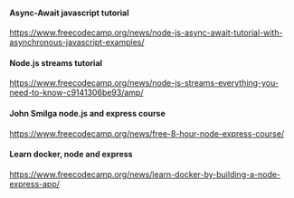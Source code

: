 #### Async-Await javascript tutorial
https://www.freecodecamp.org/news/node-js-async-await-tutorial-with-asynchronous-javascript-examples/  

#### Node.js streams tutorial
https://www.freecodecamp.org/news/node-js-streams-everything-you-need-to-know-c9141306be93/amp/  

#### John Smilga node.js and express course
https://www.freecodecamp.org/news/free-8-hour-node-express-course/  

#### Learn docker, node and express
https://www.freecodecamp.org/news/learn-docker-by-building-a-node-express-app/  
